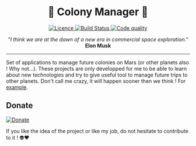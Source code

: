 <h1 align="center">🚀 Colony Manager 🚀</h1>

<p align="center">

<a href="https://lbesson.mit-license.org">
  <img 
    src="https://img.shields.io/badge/License-MIT-blue.svg"
    alt="Licence"/>
</a>

  <a href="#">
    <img
      src="https://github.com/fdivrusa/ColonyManager/workflows/API%20status/badge.svg"
      alt="Build Status"
    />
  </a>

  <a href="#">
    <img
      src="https://api.codacy.com/project/badge/Grade/ba60f1b39049426399156c5fd78bf890"
      alt="Code quality"
    />
  </a>
</p>

<p align="center"><i>"I think we are at the dawn of a new era in commercial space exploration." </i><b>Elon Musk</b></p>

---- 

Set of applications to manage future colonies on Mars (or other planets
also ! Why not...). These projects are only developped for me to be able to
learn about new technologies and try to give useful tool to manage future trips
to other planets. Don't call me crazy, it will happen sooner then we think ! For
[example](https://www.businessinsider.fr/us/elon-musk-plans-1-million-people-to-mars-by-2050-2020-1#:~:text=Elon%20Musk%20says%20he%20plans,jobs%27%20on%20the%20red%20planet&text=Elon%20Musk%20recently%20shared%20details,people%20to%20Mars%20by%202050.).

## Donate

[![Donate](https://img.shields.io/badge/Donate-PayPal-green.svg)](https://www.paypal.com/donate?hosted_button_id=RWPYPWRRZ4S6N)

If you like the idea of the project or like my job, do not hesitate to contribute to it ! 👽❤️
